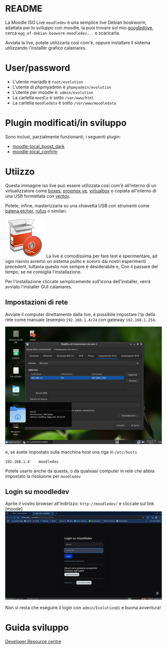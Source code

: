 # README

La Moodle ISO Live `moodledev` è una semplice live Debian bookworm, adattata per lo sviluppo con moodle, la puoi trovare sul mio [googledrive](https://drive.google.com/drive/folders/18QIqicyecLMuU1Zmb2E039gWawzZuy3e?dmr=1&ec=wgc-drive-globalnav-goto), cerca `egg_of-debian-booworm-moodledev...` e scaricarla.

Avviata la live, potete utilizzarla così com'è, oppure installare il sistema utilizzando l'installer grafico calamares.

# User/password

* L'utente mariadb è `root/evolution`
* L'utente di phpmyadmin è `phpmyadmin/evolution`
* L'utente per moodle è: `admin/evolution`
* La cartella `moodle` è sotto `/var/www/html`
* La cartella `moodledata` è sotto `/var/www/moodledata`

# Plugin modificati/in sviluppo

Sono inclusi, parzialmente funzionanti, i seguenti plugin:

* [moodle-local_boost_dark](https://github.com/pieroproietti/moodle-local_boost_dark)
* [moodle-local_confirm](https://github.com/pieroproietti/moodle-local_confirm)

# Utiizzo 
Questa immagine iso live può essere utilizzata così com'è all'interno di un virtualizzatore come [boxes](https://apps.gnome.org/en/Boxes/), [proxmox ve](https://pve.proxmox.com/wiki/Main_Page), [virtualbox](https://www.virtualbox.org/) o copiata all'interno di una USB formattata con [ventoy](https://www.ventoy.net/en/index.html).

Potete, infine, masterizzarla su una chiavetta USB con strumenti come [balena etcher](https://etcher.balena.io/), [rufus](https://rufus.ie/it/) o similari.


![](./img/install-system.png)
La live è comodissima per fare test e sperimentare, ad ogni riavvio avremo un sistema pulito e scevro dai nostri esperimenti precedent, tuttavia  questo non sempre è desiderabile e, Con il passare del tempo, se ne consiglia l'installazione.

Per l'installazione cliccate semplicemente sull'icona dell'installer, verrà avviato l'installer GUI calamares.

## Impostazioni di rete
Avviate il computer direttamente dalla live, è possibile impostare l'ip della rete come manuale (esempio:`192.168.1.4/24` con gateway `192.168.1.254`.

![](./img/configura-rete.png)

e, se avete impostato sulla macchina host una riga in `/etc/hosts`
```
192.168.1.4    moodledev
```
Potete usarlo anche da questa, o da qualsiasi computer in rete che abbia impostato la risoluione per `moodledev`

## Login su moodledev
Aprite il vostro browser all'indirizzo: `http://moodledev/` e cliccate sul link [moode]
![](./img/moodledev-login.png)

Non vi resta che eseguire il login con `admin/Evolution@1` e buona avventura!

# Guida sviluppo
[Developer Resource centre](https://moodledev.io/)

